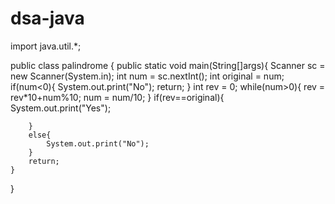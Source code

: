 # dsa-java

import java.util.*;

public class palindrome {
    public static void main(String[]args){
        Scanner sc = new Scanner(System.in);
        int num = sc.nextInt();
        int original = num;
        if(num<0){
            System.out.print("No");
            return;
        } 
        int rev = 0;
        while(num>0){
            rev = rev*10+num%10;
            num = num/10;
        }
        if(rev==original){
            System.out.print("Yes");

        }
        else{
            System.out.print("No");
        }
        return;
    }
    
}
